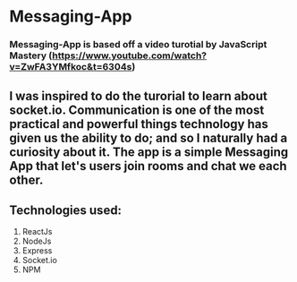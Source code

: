 # Messaging-App

### Messaging-App is based off a video turotial by JavaScript Mastery (https://www.youtube.com/watch?v=ZwFA3YMfkoc&t=6304s)
## I was inspired to do the turorial to learn about socket.io. Communication is one of the most practical and powerful things technology has given us the ability to do; and so I naturally had a curiosity about it. The app is a simple Messaging App that let's users join rooms and chat we each other. 

## Technologies used:
1. ReactJs
2. NodeJs
3. Express
4. Socket.io
5. NPM


